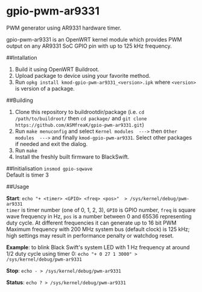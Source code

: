 # gpio-pwm-ar9331
PWM generator using AR9331 hardware timer.

gpio-pwm-ar9331 is an OpenWRT kernel module which provides PWM output on any AR9331 SoC GPIO pin with up to 125 kHz frequency.


##Intallation
1. Build it using OpenWRT Buildroot.
2. Upload package to device using your favorite method. 
3. Run `opkg install kmod-gpio-pwm-ar9331_<version>.ipk` where `<version>` is version of a package.

##Building
1. Clone this repository to buildrootdir/package (i.e. 
`cd /path/to/buildroot/` then `cd package/` and `git clone https://github.com/ASMfreaK/gpio-pwm-ar9331.git`)
2. Run `make menuconfig` and select `Kernel modules  --->` then `Other modules  --->` and finally `kmod-gpio-pwm-ar9331`. Select other packages if needed and exit the dialog.
3. Run `make`
4. Install the freshly built firmware to BlackSwift.

##Initialisation
`insmod gpio-sqwave`<br />
Default is timer 3

##Usage

**Start**:  `echo "+ <timer> <GPIO> <freq> <pos>"  > /sys/kernel/debug/pwm-ar9331`<br />
`timer` is timer number (one of 0, 1, 2, 3), `GPIO` is GPIO number, `freq` is square wave frequency in Hz, `pos` is a number between 0 and 65536 representing duty cycle. At different frequencies it can generate up to 16 bit PWM Maximum frequency with 200 MHz system bus (default clock) is 125 kHz; high settings may result in performance penalty or watchdog reset.

**Example**: to blink Black Swift's system LED with 1 Hz frequency at around 1/2 duty cycle using timer 0: `echo "+ 0 27 1 3000" > /sys/kernel/debug/pwm-ar9331`

**Stop**: `echo - > /sys/kernel/debug/pwm-ar9331`

**Status**: `echo ? > /sys/kernel/debug/pwm-ar9331`

